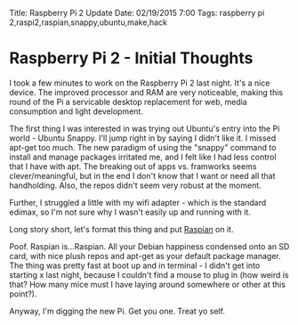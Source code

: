 Title: Raspberry Pi 2 Update
Date: 02/19/2015 7:00
Tags: raspberry pi 2,raspi2,raspian,snappy,ubuntu,make,hack

# Raspberry Pi 2 - Initial Thoughts

I took a few minutes to work on the Raspberry Pi 2 last night.  It's a nice device.  The improved processor and RAM are very noticeable, making this round of the Pi a servicable desktop replacement for web, media consumption and light development.

The first thing I was interested in was trying out Ubuntu's entry into the Pi world - Ubuntu Snappy.  I'll jump right in by saying I didn't like it.  I missed apt-get too much.  The new paradigm of using the "snappy" command to install and manage packages irritated me, and I felt like I had less control that I have with apt.  The breaking out of apps vs. framworks seems clever/meaningful, but in the end I don't know that I want or need all that handholding.  Also, the repos didn't seem very robust at the moment.  

Further, I struggled a little with my wifi adapter - which is the standard edimax, so I'm not sure why I wasn't easily up and running with it.

Long story short, let's format this thing and put [Raspian][1] on it.

Poof.  Raspian is...Raspian.  All your Debian happiness condensed onto an SD card, with nice plush repos and apt-get as your default package manager.  The thing was pretty fast at boot up and in terminal - I didn't get into starting x last night, because I couldn't find a mouse to plug in (how weird is that?  How many mice must I have laying around somewhere or other at this point?).  

Anyway, I'm digging the new Pi.  Get you one. Treat yo self.

[1]: http://www.raspbian.org/	"Raspian"
[2]: http://www.raspberrypi.org/raspberry-pi-2-on-sale/ "Raspberry Pi 2"

